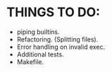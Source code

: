# THINGS TO DO:
 - piping builtins.
 - Refactoring. (Splitting files).
 - Error handling on invalid exec.
 - Additional tests.
 - Makefile.
